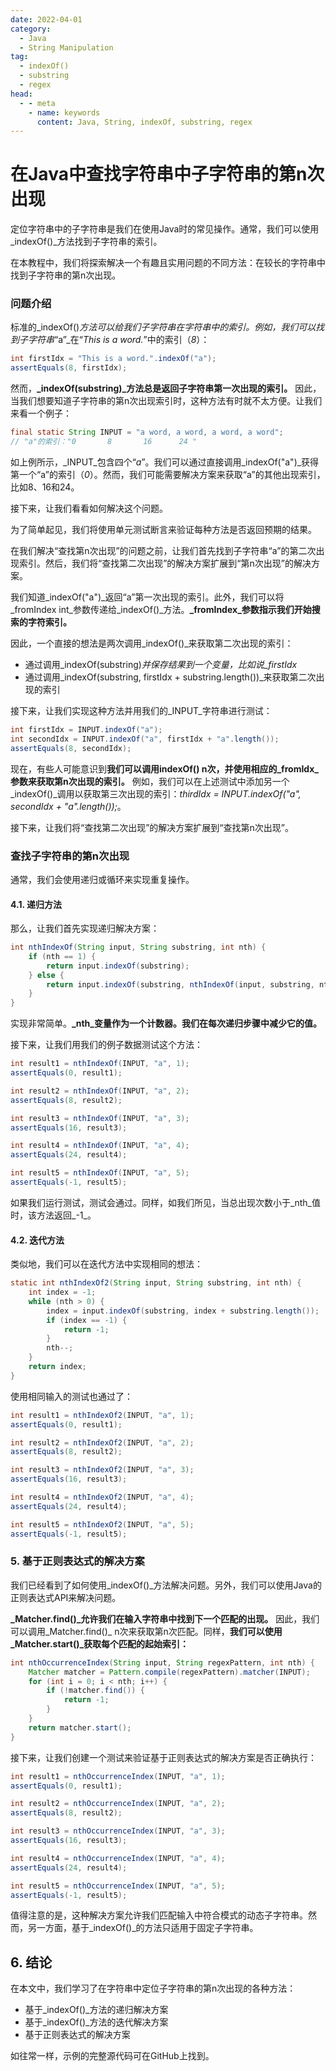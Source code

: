 ```yaml
---
date: 2022-04-01
category:
  - Java
  - String Manipulation
tag:
  - indexOf()
  - substring
  - regex
head:
  - - meta
    - name: keywords
      content: Java, String, indexOf, substring, regex
---
```

# 在Java中查找字符串中子字符串的第n次出现

定位字符串中的子字符串是我们在使用Java时的常见操作。通常，我们可以使用_indexOf()_方法找到子字符串的索引。

在本教程中，我们将探索解决一个有趣且实用问题的不同方法：在较长的字符串中找到子字符串的第n次出现。

### 问题介绍
标准的_indexOf()_方法可以给我们子字符串在字符串中的索引。例如，我们可以找到子字符串_“a”_在“_This is a word._”中的索引（_8_）：

```java
int firstIdx = "This is a word.".indexOf("a");
assertEquals(8, firstIdx);
```

然而，**_indexOf(substring)_方法总是返回子字符串第一次出现的索引。** 因此，当我们想要知道子字符串的第n次出现索引时，这种方法有时就不太方便。让我们来看一个例子：

```java
final static String INPUT = "a word, a word, a word, a word";
// "a"的索引："0       8       16      24 "
```

如上例所示，_INPUT_包含四个“_a_”。我们可以通过直接调用_indexOf("a")_获得第一个“a”的索引（_0_）。然而，我们可能需要解决方案来获取“a”的其他出现索引，比如8、16和24。

接下来，让我们看看如何解决这个问题。

为了简单起见，我们将使用单元测试断言来验证每种方法是否返回预期的结果。

在我们解决“查找第n次出现”的问题之前，让我们首先找到子字符串“a”的第二次出现索引。然后，我们将“查找第二次出现”的解决方案扩展到“第n次出现”的解决方案。

我们知道_indexOf("a")_返回“a”第一次出现的索引。此外，我们可以将_fromIndex int_参数传递给_indexOf()_方法。**_fromIndex_参数指示我们开始搜索的字符索引。**

因此，一个直接的想法是两次调用_indexOf()_来获取第二次出现的索引：

- 通过调用_indexOf(substring)_并保存结果到一个变量，比如说_firstIdx_
- 通过调用_indexOf(substring, firstIdx + substring.length())_来获取第二次出现的索引

接下来，让我们实现这种方法并用我们的_INPUT_字符串进行测试：

```java
int firstIdx = INPUT.indexOf("a");
int secondIdx = INPUT.indexOf("a", firstIdx + "a".length());
assertEquals(8, secondIdx);
```

现在，有些人可能意识到**我们可以调用indexOf() n次，并使用相应的_fromIdx_参数来获取第n次出现的索引。** 例如，我们可以在上述测试中添加另一个_indexOf()_调用以获取第三次出现的索引：_thirdIdx = INPUT.indexOf("a", secondIdx + "a".length());_。

接下来，让我们将“查找第二次出现”的解决方案扩展到“查找第n次出现”。

### 查找子字符串的第n次出现
通常，我们会使用递归或循环来实现重复操作。

#### 4.1. 递归方法
那么，让我们首先实现递归解决方案：

```java
int nthIndexOf(String input, String substring, int nth) {
    if (nth == 1) {
        return input.indexOf(substring);
    } else {
        return input.indexOf(substring, nthIndexOf(input, substring, nth - 1) + substring.length());
    }
}
```

实现非常简单。**_nth_变量作为一个计数器。我们在每次递归步骤中减少它的值。**

接下来，让我们用我们的例子数据测试这个方法：

```java
int result1 = nthIndexOf(INPUT, "a", 1);
assertEquals(0, result1);

int result2 = nthIndexOf(INPUT, "a", 2);
assertEquals(8, result2);

int result3 = nthIndexOf(INPUT, "a", 3);
assertEquals(16, result3);

int result4 = nthIndexOf(INPUT, "a", 4);
assertEquals(24, result4);

int result5 = nthIndexOf(INPUT, "a", 5);
assertEquals(-1, result5);
```

如果我们运行测试，测试会通过。同样，如我们所见，当总出现次数小于_nth_值时，该方法返回_-1_。

#### 4.2. 迭代方法
类似地，我们可以在迭代方法中实现相同的想法：

```java
static int nthIndexOf2(String input, String substring, int nth) {
    int index = -1;
    while (nth > 0) {
        index = input.indexOf(substring, index + substring.length());
        if (index == -1) {
            return -1;
        }
        nth--;
    }
    return index;
}
```

使用相同输入的测试也通过了：

```java
int result1 = nthIndexOf2(INPUT, "a", 1);
assertEquals(0, result1);

int result2 = nthIndexOf2(INPUT, "a", 2);
assertEquals(8, result2);

int result3 = nthIndexOf2(INPUT, "a", 3);
assertEquals(16, result3);

int result4 = nthIndexOf2(INPUT, "a", 4);
assertEquals(24, result4);

int result5 = nthIndexOf2(INPUT, "a", 5);
assertEquals(-1, result5);
```

### 5. 基于正则表达式的解决方案
我们已经看到了如何使用_indexOf()_方法解决问题。另外，我们可以使用Java的正则表达式API来解决问题。

**_Matcher.find()_允许我们在输入字符串中找到下一个匹配的出现。** 因此，我们可以调用_Matcher.find()_ n次来获取第n次匹配。同样，**我们可以使用_Matcher.start()_获取每个匹配的起始索引：**

```java
int nthOccurrenceIndex(String input, String regexPattern, int nth) {
    Matcher matcher = Pattern.compile(regexPattern).matcher(INPUT);
    for (int i = 0; i < nth; i++) {
        if (!matcher.find()) {
            return -1;
        }
    }
    return matcher.start();
}
```

接下来，让我们创建一个测试来验证基于正则表达式的解决方案是否正确执行：

```java
int result1 = nthOccurrenceIndex(INPUT, "a", 1);
assertEquals(0, result1);

int result2 = nthOccurrenceIndex(INPUT, "a", 2);
assertEquals(8, result2);

int result3 = nthOccurrenceIndex(INPUT, "a", 3);
assertEquals(16, result3);

int result4 = nthOccurrenceIndex(INPUT, "a", 4);
assertEquals(24, result4);

int result5 = nthOccurrenceIndex(INPUT, "a", 5);
assertEquals(-1, result5);
```

值得注意的是，这种解决方案允许我们匹配输入中符合模式的动态子字符串。然而，另一方面，基于_indexOf()_的方法只适用于固定子字符串。

## 6. 结论
在本文中，我们学习了在字符串中定位子字符串的第n次出现的各种方法：

- 基于_indexOf()_方法的递归解决方案
- 基于_indexOf()_方法的迭代解决方案
- 基于正则表达式的解决方案

如往常一样，示例的完整源代码可在GitHub上找到。